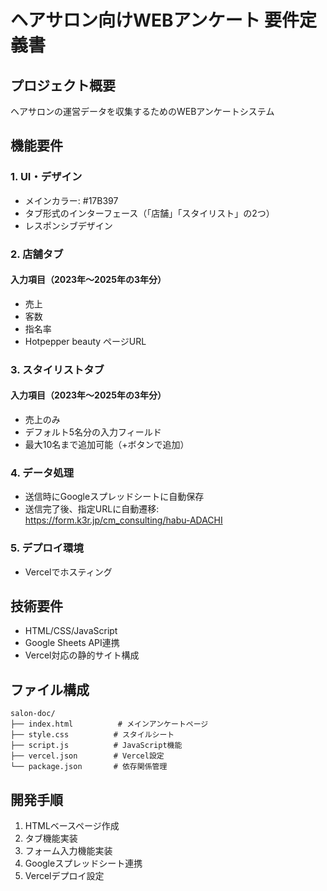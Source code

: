 # ヘアサロン向けWEBアンケート 要件定義書

## プロジェクト概要
ヘアサロンの運営データを収集するためのWEBアンケートシステム

## 機能要件

### 1. UI・デザイン
- メインカラー: #17B397
- タブ形式のインターフェース（「店舗」「スタイリスト」の2つ）
- レスポンシブデザイン

### 2. 店舗タブ
#### 入力項目（2023年～2025年の3年分）
- 売上
- 客数  
- 指名率
- Hotpepper beauty ページURL

### 3. スタイリストタブ
#### 入力項目（2023年～2025年の3年分）
- 売上のみ
- デフォルト5名分の入力フィールド
- 最大10名まで追加可能（+ボタンで追加）

### 4. データ処理
- 送信時にGoogleスプレッドシートに自動保存
- 送信完了後、指定URLに自動遷移: https://form.k3r.jp/cm_consulting/habu-ADACHI

### 5. デプロイ環境
- Vercelでホスティング

## 技術要件
- HTML/CSS/JavaScript
- Google Sheets API連携
- Vercel対応の静的サイト構成

## ファイル構成
```
salon-doc/
├── index.html          # メインアンケートページ
├── style.css          # スタイルシート
├── script.js          # JavaScript機能
├── vercel.json        # Vercel設定
└── package.json       # 依存関係管理
```

## 開発手順
1. HTMLベースページ作成
2. タブ機能実装
3. フォーム入力機能実装
4. Googleスプレッドシート連携
5. Vercelデプロイ設定